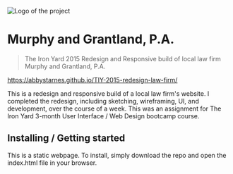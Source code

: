 ![Logo of the project](https://raw.githubusercontent.com/jehna/readme-best-practices/master/sample-logo.png)

# Murphy and Grantland, P.A.
> The Iron Yard
> 2015
> Redesign and Responsive build of local law firm Murphy and Grantland, P.A.

https://abbystarnes.github.io/TIY-2015-redesign-law-firm/

This is a redesign and responsive build of a local law firm's website. I completed the redesign, including sketching, wireframing, UI, and development, over the course of a week. This was an assignment for The Iron Yard 3-month User Interface / Web Design bootcamp course.

## Installing / Getting started

This is a static webpage. To install, simply download the repo and open the index.html file in your browser.
